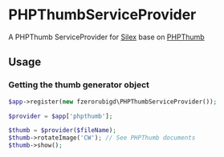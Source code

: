 # PHPThumbServiceProvider

A PHPThumb ServiceProvider for [Silex](http://silex.sensiolabs.org) base on [PHPThumb](http://phpthumb.gxdlabs.com/)

## Usage

### Getting the thumb generator object

```php
$app->register(new fzerorubigd\PHPThumbServiceProvider());
```

```php
$provider = $app['phpthumb'];

$thumb = $provider($fileName);
$thumb->rotateImage('CW'); // See PHPThumb documents
$thumb->show();
